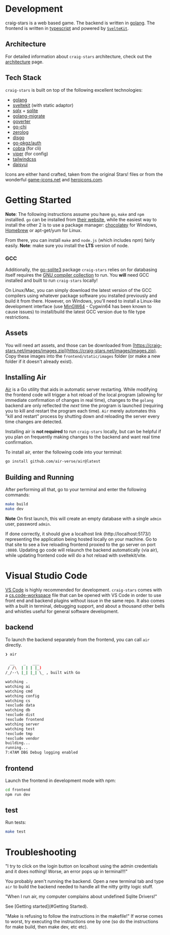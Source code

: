 # Development
craig-stars is a web based game. The backend is written in [golang](https://go.dev). The frontend is written in [typescript](https://www.typescriptlang.org) and powered by [`SvelteKit`](https://kit.svelte.dev).

## Architecture
For detailed information about `craig-stars` architecture, check out the [architecture](architecture.md) page.

## Tech Stack
`craig-stars` is built on top of the following excellent technologies:

- [golang](https://go.dev)
- [sveltekit](https://kit.svelte.dev) (with static adaptor)
- [sqlx](https://github.com/jmoiron/sqlx) + [sqlite](https://www.sqlite.org)
- [golang-migrate](https://github.com/golang-migrate/migrate)
- [goverter](https://github.com/jmattheis/goverter)
- [go-chi](https://github.com/chi/go-chi)
- [zerolog](https://github.com/rs/zerolog)
- [disgo](https://github.com/disgoorg/disgo)
- [go-pkgz/auth](https://github.com/go-pkgz/auth)
- [cobra](https://github.com/spf13/cobra) (for cli)
- [viper](https://github.com/spf13/viper) (for config)
- [tailwindcss](https://tailwindcss.com)
- [daisyui](https://daisyui.com)

Icons are either hand crafted, taken from the original Stars! files or from the wonderful [game-icons.net](https://game-icons.net) and [heroicons.com](https://heroicons.com).

# Getting Started
**Note**: The following instructions assume you have `go`, `make` and `npm` installled. `go` can be installed from [their website](https://go.dev/dl/]), while the easiest way to install the other 2 is to use a package manager: [chocolatey](https://chocolatey.org/install) for Windows, [Homebrew](https://brew.sh/) or apt-get/yum for Linux.

From there, you can install `make` and `node.js` (which includes npm) fairly easily. **Note**: make sure you install the **LTS** version of node. 

### GCC
Additionally, the [go-sqlite3](https://github.com/mattn/go-sqlite3) package `craig-stars` relies on for databasing itself requires the [GNU compiler collection](https://gcc.gnu.org/) to run. You **will** need GCC installed and built to run `craig-stars` locally!

On Linux/Mac, you can simply download the latest version of the GCC compilers using whatever package software you installed previously and build it from there. However, on Windows, you'll need to install a Linux-like development interface (use [MinGW64](https://www.mingw-w64.org/) - Cygwin64 has been known to cause issues) to install/build the latest GCC version due to file type restrictions.

## Assets
You will need art assets, and those can be downloaded from [https://craig-stars.net/images/images.zip](https://craig-stars.net/images/images.zip). Copy these images into the `frontend/static/images` folder (or make a new folder if it doesn't already exist).

## Installing Air
[Air](https://github.com/air-verse/air) is a Go utility that aids in automatic server restarting. While modifying the frontend code will trigger a hot reload of the local program (allowing for immediate confirmation of changes in real time), changes to the `golang` backend are only reflected the _next_ time the program is launched (requiring you to kill and restart the program each time). `Air` merely automates this "kill and restart" process by shutting down and reloading the server every time changes are detected. 

Installing air is **not required** to run `craig-stars` locally, but can be helpful if you plan on frequently making changes to the backend and want real time confirmation. 

To install air, enter the following code into your terminal:
```bash
go install github.com/air-verse/air@latest
```

## Building and Running
After performing all that, go to your terminal and enter the following commands:

```bash
make build
make dev
```

**Note** On first launch, this will create an empty database with a single `admin` user, password `admin`.

If done correctly, it should give a localhost link (http://localhost:5173/) representing the application being hosted locally on your machine. Go to that site to see a live reloading frontend proxied to the go server on port `:8080`. Updating go code will relaunch the backend automatically (via air), while updating frontend code will do a hot reload with sveltekit/vite.

# Visual Studio Code 
[VS Code](https://code.visualstudio.com) is highly recommended for development. `craig-stars` comes with a [cs.code-workspace](/cs.code-workspace) file that can be opened with VS Code in order to use front end and backend plugins without issue in the same repo. It also comes with a built in terminal, debugging support, and about a thousand other bells and whistles useful for general software development. 


## backend
To launch the backend separately from the frontend, you can call `air` directly. 

```zsh
❯ air

  __    _   ___
 / /\  | | | |_)
/_/--\ |_| |_| \_ , built with Go

watching .
watching ai
watching cmd
watching config
watching cs
!exclude data
watching db
!exclude dist
!exclude frontend
watching server
watching test
!exclude tmp
!exclude vendor
building...
running...
7:47AM DBG Debug logging enabled
```

## frontend
Launch the frontend in development mode with npm:

```zsh
cd frontend
npm run dev
```

## test
Run tests:

```zsh
make test
```

# Troubleshooting
"I try to click on the login button on localhost using the admin credentials and it does nothing! Worse, an error pops up in terminal!!!"

You probably aren't running the backend. Open a new terminal tab and type `air` to build the backend needed to handle all the nitty gritty logic stuff.

"When I run air, my computer complains about undefined Sqlite Drivers!"

See [Getting started](#Getting Started).

"Make is refusing to follow the instructions in the makefile!"
If worse comes to worst, try executing the instructions one by one (so do the instructions for make build, then make dev, etc etc). 
